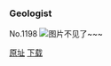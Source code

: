 ### Geologist
No.1198
![图片不见了~~~](https://imgs.xkcd.com/comics/geologist.png)

[原址](https://xkcd.com//1198) [下载](https://imgs.xkcd.com/comics/geologist.png)

